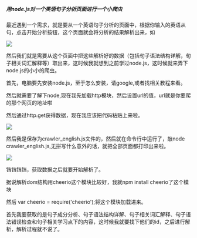 ##### 用node.js对一个英语句子分析页面进行一个小爬虫
最近遇到一个需求，就是要从一个英语句子分析的页面中，根据你输入的英语从句，点击开始分析按钮，这个页面就会将分析的结果解析出来，如

<img src="images/crawler/crawler-1.png"> 

然后我们就是需要从这个页面中把这些解析好的数据（包括句子语法结构详解，句子相关词汇解释等）取出来，这时候我就想到之前学过node.js，这时候就来弄下node.js的小小的爬虫。

首先，电脑要先安装node.js，至于怎么安装，请google,或者找相关教程来看。

然后就需要了解下node,现在我先加载http模块，然后设置url的值，url就是你要爬的那个网页的地址啦

然后通过http.get获得数据，现在我应该把代码粘贴上来啦。

<img src="images/crawler/crawler-2.png"> 

然后我是保存为crawler_english.js文件的，然后就在命令行中运行了，敲node  crawler_english.js,无拼写什么意外的话，就把全部页面都打印出来啦。

<img src="images/crawler/crawler-3.jpg"> 

铛铛铛铛，获取数据之后就要开始解析了。

据说解析dom结构用cheerio这个模块比较好，我就npm install cheerio了这个模块

然后 var cheerio = require('cheerio');将这个模块加载进来。

首先我要获取的是句子成分分析、句子语法结构详解、句子相关词汇解释、句子语法错误检查和句子相关学习点下的内容，这时候我就要找下他们的id，之后进行解析，解析过程就不说了。